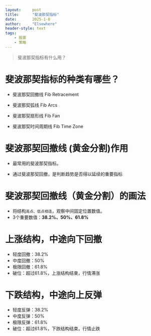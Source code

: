 ```yaml
---
layout: 	post
title: 		"斐波那契指标"
date:       2025-1-8
author: 	"Elsewhere"
header-style: text
tags:
    - 股票
    - 策略
---
```


> 斐波那契指标有什么用？





# 斐波那契指标的种类有哪些？

- 斐波那契回撤线 Fib Retracement

- 斐波那契弧线 Fib Arcs

- 斐波那契扇形线 Fib Fan

- 斐波那契时间周期线 Fib Time Zone

  

# 斐波那契回撤线 (黄金分割)作用

- 最常用的斐波那契指标。

- 通过斐波那契回撤，是判断趋势是否得以延续的重要指标

  

# 斐波那契回撤线（黄金分割）的画法

- 将结构`高点、低点相连`，观察中间固定位置数值。
- 3个重要数值：**38.2%、50%、61.8%**


# 上涨结构，中途向下回撤

- 轻度回撤：38.2%
- 中度回撤：50%
- 极限回撤：61.8%
- 破位：超过61.8%，上涨结构结束，行情滞涨



# 下跌结构，中途向上反弹

- 轻度反弹：38.2%
- 中度反弹：50%
- 极限反弹：61.8%
- 破位：超过61.8%，下跌结构结束，行情止跌
